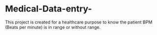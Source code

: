 # Medical-Data-entry-
This project is created for a healthcare purpose to know the patient BPM (Beats per minute) is in range or without range.
